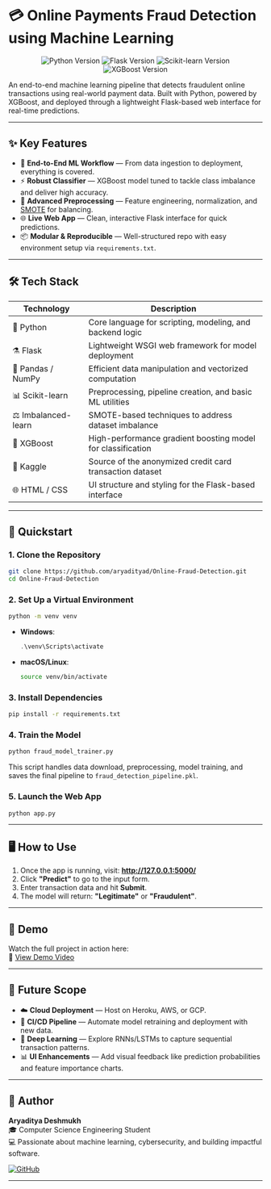 # 💳 Online Payments Fraud Detection using Machine Learning

<p align="center">
  <img src="https://img.shields.io/badge/Python-3.9%2B-blue?style=for-the-badge&logo=python" alt="Python Version">
  <img src="https://img.shields.io/badge/Flask-2.0%2B-green?style=for-the-badge&logo=flask" alt="Flask Version">
  <img src="https://img.shields.io/badge/Scikit--learn-1.0%2B-orange?style=for-the-badge&logo=scikit-learn" alt="Scikit-learn Version">
  <img src="https://img.shields.io/badge/XGBoost-1.5%2B-purple?style=for-the-badge&logo=xgboost" alt="XGBoost Version">
</p>

An end-to-end machine learning pipeline that detects fraudulent online transactions using real-world payment data. Built with Python, powered by XGBoost, and deployed through a lightweight Flask-based web interface for real-time predictions.

---

## ✨ Key Features

- 🔄 **End-to-End ML Workflow** — From data ingestion to deployment, everything is covered.
- ⚡ **Robust Classifier** — XGBoost model tuned to tackle class imbalance and deliver high accuracy.
- 🔬 **Advanced Preprocessing** — Feature engineering, normalization, and [SMOTE](https://en.wikipedia.org/wiki/Oversampling_and_undersampling_in_data_analysis#SMOTE) for balancing.
- 🌐 **Live Web App** — Clean, interactive Flask interface for quick predictions.
- 📦 **Modular & Reproducible** — Well-structured repo with easy environment setup via `requirements.txt`.

---

## 🛠️ Tech Stack

| Technology         | Description                                                                 |
|--------------------|-----------------------------------------------------------------------------|
| 🐍 Python          | Core language for scripting, modeling, and backend logic                    |
| ⚗️ Flask           | Lightweight WSGI web framework for model deployment                         |
| 🧮 Pandas / NumPy   | Efficient data manipulation and vectorized computation                      |
| 📊 Scikit-learn    | Preprocessing, pipeline creation, and basic ML utilities                    |
| ⚖️ Imbalanced-learn | SMOTE-based techniques to address dataset imbalance                        |
| 🚀 XGBoost         | High-performance gradient boosting model for classification                 |
| 📂 Kaggle          | Source of the anonymized credit card transaction dataset                    |
| 🌐 HTML / CSS      | UI structure and styling for the Flask-based interface                      |

---

## 🚀 Quickstart

### 1. Clone the Repository

```bash
git clone https://github.com/aryadityad/Online-Fraud-Detection.git
cd Online-Fraud-Detection
```

### 2. Set Up a Virtual Environment

```bash
python -m venv venv
```

- **Windows**:
  ```powershell
  .\venv\Scripts\activate
  ```
- **macOS/Linux**:
  ```bash
  source venv/bin/activate
  ```

### 3. Install Dependencies

```bash
pip install -r requirements.txt
```

### 4. Train the Model

```bash
python fraud_model_trainer.py
```

This script handles data download, preprocessing, model training, and saves the final pipeline to `fraud_detection_pipeline.pkl`.

### 5. Launch the Web App

```bash
python app.py
```

---

## 🖥️ How to Use

1. Once the app is running, visit: **http://127.0.0.1:5000/**
2. Click **"Predict"** to go to the input form.
3. Enter transaction data and hit **Submit**.
4. The model will return: **"Legitimate"** or **"Fraudulent"**.

---

## 🎥 Demo

Watch the full project in action here:  
🔗 [View Demo Video](https://drive.google.com/drive/folders/1cG7smR201sOGpD88vv7-DWmZASbU5Tfv?usp=sharing)

---

## 🔮 Future Scope

- ☁️ **Cloud Deployment** — Host on Heroku, AWS, or GCP.
- 🔁 **CI/CD Pipeline** — Automate model retraining and deployment with new data.
- 🧠 **Deep Learning** — Explore RNNs/LSTMs to capture sequential transaction patterns.
- 📊 **UI Enhancements** — Add visual feedback like prediction probabilities and feature importance charts.

---

## 👤 Author

**Aryaditya Deshmukh**  
🎓 Computer Science Engineering Student  
💻 Passionate about machine learning, cybersecurity, and building impactful software.

<p align="left">
  <a href="https://github.com/aryadityad" target="_blank">
    <img src="https://img.shields.io/badge/GitHub-aryadityad-100000?style=for-the-badge&logo=github&logoColor=white" alt="GitHub">
  </a>
</p>

---
